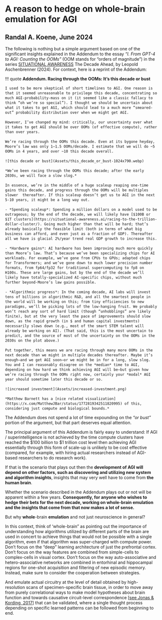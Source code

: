 
# A reason to hedge on whole-brain emulation for AGI
## Randal A. Koene, June 2024

The following is nothing but a simple argument based on one of the significant insights explained in the Addendum to the essay *“I. From GPT-4 to AGI: Counting the OOMs”* (OOM stands for “orders of magnitude”) in the series [SITUATIONAL AWARENESS](https://situational-awareness.ai/) The Decade Ahead, by Leopold Aschenbrenner (2024). For context, here is a reprint of the Addendum:

!!! quote
	**Addendum. Racing through the OOMs: It’s this decade or bust**

	I used to be more skeptical of short timelines to AGI. One reason is that it seemed unreasonable to privilege this decade, concentrating so much AGI-probability-mass on it (it seemed like a classic fallacy to think “oh we’re so special”). I thought we should be uncertain about what it takes to get AGI, which should lead to a much more “smeared-out” probability distribution over when we might get AGI.

	However, I’ve changed my mind: critically, our uncertainty over what it takes to get AGI should be over OOMs (of effective compute), rather than over years.

	We’re racing through the OOMs this decade. Even at its bygone heyday, Moore’s law was only 1–1.5 OOMs/decade. I estimate that we will do ~5 OOMs in 4 years, and over ~10 this decade overall.

	![this decade or bust](Assets/this_decade_or_bust-1024x790.webp)  

	*We’ve been racing through the OOMs this decade; after the early 2030s, we will face a slow slog.*

	In essence, we’re in the middle of a huge scaleup reaping one-time gains this decade, and progress through the OOMs will be multiples slower  thereafter. If this scaleup doesn’t get us to AGI in the next 5-10 years, it might be a long way out.

	- *Spending scaleup*: Spending a million dollars on a model used to be outrageous; by the end of the decade, we will likely have [$100B or $1T clusters](https://situational-awareness.ai/racing-to-the-trillion-dollar-cluster/). Going much higher than that will be hard; that’s already basically the feasible limit (both in terms of what big business can afford, and even just as a fraction of GDP). Thereafter all we have is glacial 2%/year trend real GDP growth to increase this.

	- *Hardware gains*: AI hardware has been improving much more quickly than Moore’s law. That’s because we’ve been specializing chips for AI workloads. For example, we’ve gone from CPUs to GPUs; adapted chips for Transformers; and we’ve gone down to much lower precision number formats, from fp64/fp32 for traditional supercomputing to fp8 on H100s. These are large gains, but by the end of the decade we’ll likely have totally-specialized AI-specific chips, without much further beyond-Moore’s law gains possible.

	- *Algorithmic progress*: In the coming decade, AI labs will invest tens of billions in algorithmic R&D, and all the smartest people in the world will be working on this; from tiny efficiencies to new paradigms, we’ll be picking lots of the low-hanging fruit. We probably won’t reach any sort of hard limit (though “unhobblings” are likely finite), but at the very least the pace of improvements should slow down, as the rapid growth (in $ and human capital investments) necessarily slows down (e.g., most of the smart STEM talent will already be working on AI). (That said, this is the most uncertain to predict, and the source of most of the uncertainty on the OOMs in the 2030s on the plot above.)

	Put together, this means we are racing through many more OOMs in the next decade than we might in multiple decades thereafter. Maybe it’s enough—and we get AGI soon—or we might be in for a long, slow slog. You and I can reasonably disagree on the *median* time to AGI, depending on how hard we think achieving AGI will be—but given how we’re racing through the OOMs right now, certainly your *modal* AGI year should sometime later this decade or so.

	![increased investment](Assets/increased-investment.png)  
	
	*Matthew Barnett has a [nice related visualization](https://x.com/MatthewJBar/status/1772819342511820995) of this, considering just compute and biological bounds.*


The Addendum does not spend a lot of time expounding on the *“or bust”* portion of the argument, but that part deserves equal attention.

The principal argument of this Addendum is fairly easy to understand: If AGI / superintelligence is not achieved by the time compute clusters have reached the $100 billion to $1 trillion cost level then achieving AGI essentially through this form of scale-up is unlikely to be cost effective (compared, for example, with hiring actual researchers instead of AGI-based researchers to do research work).

If that is the scenario that plays out then the **development of AGI will depend on other factors, such as discovering and utilizing new system and algorithm insights**, insights that may very well have to come from **the human brain**.

Whether the scenario described in the Addendum plays out or not will be apparent within a few years. **Consequently, for anyone who wishes to hedge their bets for the next decade, working on whole-brain emulation and the insights that come from that now makes a lot of sense.**

But why **whole**-brain **emulation** and not just neuroscience in general?

In this context, think of ‘whole-brain” as pointing out the importance of understanding how algorithms utilized by different parts of the brain are used in concert to achieve things that would not be possible with a single algorithm, even if that algorithm was super-charged with compute power. Don’t focus on the “deep” learning architecture of just the prefrontal cortex. Don’t focus on the way features are combined from simple-cells to complex-cells in visual cortex. Don’t focus on the way auto-associative and hetero-associative networks are combined in entorhinal and hippocampal regions for one-shot acquisition and filtering of new episodic memory. Instead, make sure to consider the cooperation between strategies.

And emulate actual circuitry at the level of detail obtained by high-resolution scans of specimen-specific brain tissue, in order to move away from purely correlational ways to make model hypotheses about brain function and towards causative circuit-level correspondence \[[see Jonas & Kording, 2017](https://journals.plos.org/ploscompbiol/article?id=10.1371/journal.pcbi.1005268)\] that can be validated, where a single thought process depending on specific learned patterns can be followed from beginning to end.
